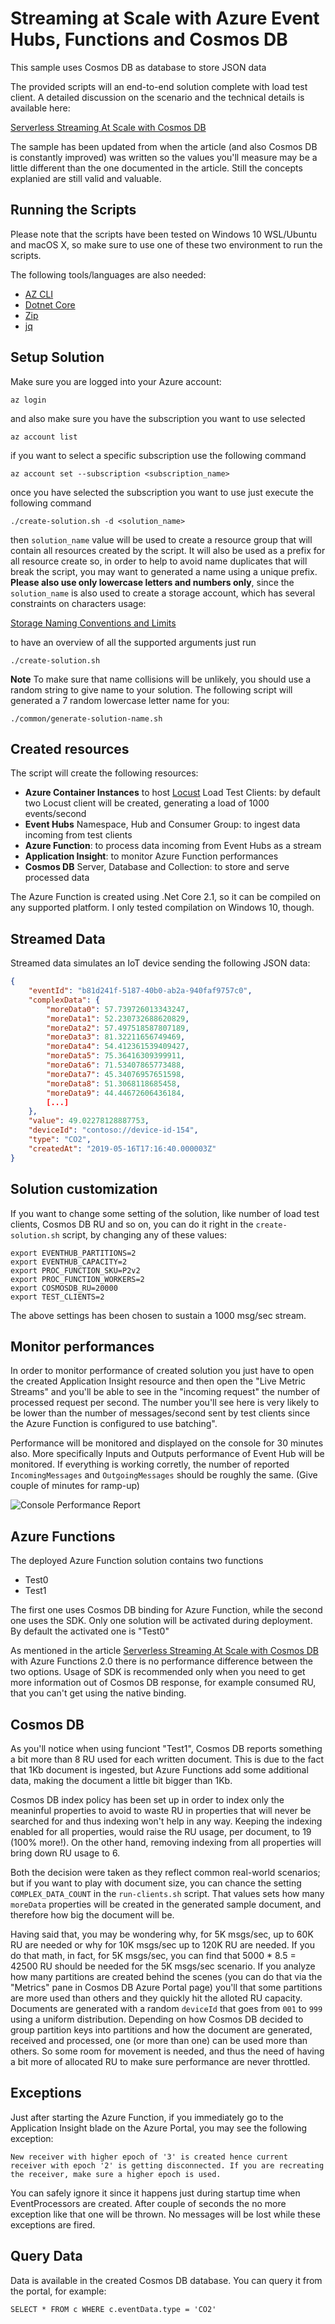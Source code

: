 # Streaming at Scale with Azure Event Hubs, Functions and Cosmos DB

This sample uses Cosmos DB as database to store JSON data

The provided scripts will an end-to-end solution complete with load test client. A detailed discussion on the scenario and the technical details is available here:

[Serverless Streaming At Scale with Cosmos DB](https://medium.com/@mauridb/serverless-streaming-at-scale-with-cosmos-db-e0e26cacd27d)

The sample has been updated from when the article (and also Cosmos DB is constantly improved) was written so the values you'll measure may be a little different than the one documented in the article. Still the concepts explanied are still valid and valuable.

## Running the Scripts

Please note that the scripts have been tested on Windows 10 WSL/Ubuntu and macOS X, so make sure to use one of these two environment to run the scripts.

The following tools/languages are also needed:

- [AZ CLI](https://dotnet.microsoft.com/download/linux-package-manager/ubuntu16-04/sdk-current)
- [Dotnet Core](https://dotnet.microsoft.com/download/linux-package-manager/ubuntu16-04/sdk-current)
- [Zip](https://askubuntu.com/questions/660846/how-to-zip-and-unzip-a-directory-and-its-files-in-linux)
- [jq](https://stedolan.github.io/jq/download/)

## Setup Solution

Make sure you are logged into your Azure account:

    az login

and also make sure you have the subscription you want to use selected

    az account list

if you want to select a specific subscription use the following command

    az account set --subscription <subscription_name>

once you have selected the subscription you want to use just execute the following command

    ./create-solution.sh -d <solution_name>

then `solution_name` value will be used to create a resource group that will contain all resources created by the script. It will also be used as a prefix for all resource create so, in order to help to avoid name duplicates that will break the script, you may want to generated a name using a unique prefix. **Please also use only lowercase letters and numbers only**, since the `solution_name` is also used to create a storage account, which has several constraints on characters usage:

[Storage Naming Conventions and Limits](https://docs.microsoft.com/en-us/azure/architecture/best-practices/naming-conventions#storage)

to have an overview of all the supported arguments just run

    ./create-solution.sh

**Note**
To make sure that name collisions will be unlikely, you should use a random string to give name to your solution. The following script will generated a 7 random lowercase letter name for you:

    ./common/generate-solution-name.sh

## Created resources

The script will create the following resources:

- **Azure Container Instances** to host [Locust](https://locust.io/) Load Test Clients: by default two Locust client will be created, generating a load of 1000 events/second
- **Event Hubs** Namespace, Hub and Consumer Group: to ingest data incoming from test clients
- **Azure Function**: to process data incoming from Event Hubs as a stream
- **Application Insight**: to monitor Azure Function performances
- **Cosmos DB** Server, Database and Collection: to store and serve processed data

The Azure Function is created using .Net Core 2.1, so it can be compiled on any supported platform. I only tested compilation on Windows 10, though.

## Streamed Data

Streamed data simulates an IoT device sending the following JSON data:

```json
{
    "eventId": "b81d241f-5187-40b0-ab2a-940faf9757c0",
    "complexData": {
        "moreData0": 57.739726013343247,
        "moreData1": 52.230732688620829,
        "moreData2": 57.497518587807189,
        "moreData3": 81.32211656749469,
        "moreData4": 54.412361539409427,
        "moreData5": 75.36416309399911,
        "moreData6": 71.53407865773488,
        "moreData7": 45.34076957651598,
        "moreData8": 51.3068118685458,
        "moreData9": 44.44672606436184,
        [...]
    },
    "value": 49.02278128887753,
    "deviceId": "contoso://device-id-154",
    "type": "CO2",
    "createdAt": "2019-05-16T17:16:40.000003Z"
}
```

## Solution customization

If you want to change some setting of the solution, like number of load test clients, Cosmos DB RU and so on, you can do it right in the `create-solution.sh` script, by changing any of these values:

    export EVENTHUB_PARTITIONS=2
    export EVENTHUB_CAPACITY=2
    export PROC_FUNCTION_SKU=P2v2
    export PROC_FUNCTION_WORKERS=2
    export COSMOSDB_RU=20000
    export TEST_CLIENTS=2

The above settings has been chosen to sustain a 1000 msg/sec stream.

## Monitor performances

In order to monitor performance of created solution you just have to open the created Application Insight resource and then open the "Live Metric Streams" and you'll be able to see in the "incoming request" the number of processed request per second. The number you'll see here is very likely to be lower than the number of messages/second sent by test clients since the Azure Function is configured to use batching".

Performance will be monitored and displayed on the console for 30 minutes also. More specifically Inputs and Outputs performance of Event Hub will be monitored. If everything is working corretly, the number of reported `IncomingMessages` and `OutgoingMessages` should be roughly the same. (Give couple of minutes for ramp-up)

![Console Performance Report](../_doc/_images/console-performance-monitor.png)

## Azure Functions

The deployed Azure Function solution contains two functions

- Test0
- Test1

The first one uses Cosmos DB binding for Azure Function, while the second one uses the SDK. Only one solution will be activated during deployment. By default the activated one is "Test0"

As mentioned in the article [Serverless Streaming At Scale with Cosmos DB](https://medium.com/streaming-at-scale-in-azure/serverless-streaming-at-scale-with-cosmos-db-e0e26cacd27d) with Azure Functions 2.0 there is no performance difference between the two options. Usage of SDK is recommended only when you need to get more information out of Cosmos DB response, for example consumed RU, that you can't get using the native binding.

## Cosmos DB

As you'll notice when using funciont "Test1", Cosmos DB reports something a bit more than 8 RU used for each written document. This is due to the fact that 1Kb document is ingested, but Azure Functions add some additional data, making the document a little bit bigger than 1Kb.

Cosmos DB index policy has been set up in order to index only the meaninful properties to avoid to waste RU in properties that will never be searched for and thus indexing won't help in any way. Keeping the indexing enabled for all properties, would raise the RU usage, per document, to 19 (100% more!). On the other hand, removing indexing from all properties will bring down RU usage to 6.

Both the decision were taken as they reflect common real-world scenarios; but if you want to play with document size, you can chance the setting `COMPLEX_DATA_COUNT` in the `run-clients.sh` script. That values sets how many `moreData` properties will be created in the generated sample document, and therefore how big the document will be.

Having said that, you may be wondering why, for 5K msgs/sec, up to 60K RU are needed or why for 10K msgs/sec up to 120K RU are needed. If you do that math, in fact, for 5K msgs/sec, you can find that 5000 * 8.5 = 42500 RU should be needed for the 5K msgs/sec scenario. If you analyze how many partitions are created behind the scenes (you can do that via the "Metrics" pane in Cosmos DB Azure Portal page) you'll that some partitions are more used than others and they quickly hit the alloted RU capacity. Documents are generated with a random `deviceId` that goes from `001` to `999` using a uniform distribution. Depending on how Cosmos DB decided to group partition keys into partitions and how the document are generated, received and processed, one (or more than one) can be used more than others. So some room for movement is needed, and thus the need of having a bit more of allocated RU to make sure performance are never throttled.

## Exceptions

Just after starting the Azure Function, if you immediately go to the Application Insight blade on the Azure Portal, you may see the following exception:

    New receiver with higher epoch of '3' is created hence current receiver with epoch '2' is getting disconnected. If you are recreating the receiver, make sure a higher epoch is used.

You can safely ignore it since it happens just during startup time when EventProcessors are created. After couple of seconds the no more exception like that one will be thrown. No messages will be lost while these exceptions are fired.

## Query Data

Data is available in the created Cosmos DB database. You can query it from the portal, for example:

    SELECT * FROM c WHERE c.eventData.type = 'CO2'

